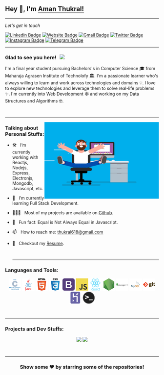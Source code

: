 ## Hey 👋, I'm [Aman Thukral!](https://github.com/Amanthukral12/)

---

<i>Let's get in touch</i>

[![Linkedin Badge](https://img.shields.io/badge/-LinkedIn-0e76a8?style=flat-square&logo=Linkedin&logoColor=white)](https://www.linkedin.com/in/aman-thukral-574b37150/)
[![Website Badge](https://img.shields.io/badge/Website-3b5998?style=flat-square&logo=google-chrome&logoColor=white)](https://Amanthukral12.github.io/)
[![Gmail Badge](https://img.shields.io/badge/-thukral618-c14438?style=flat-square&logo=Gmail&logoColor=white&link=mailto:thukral618@gmail.com)](mailto:thukral618@gmail.com)
[![Twitter Badge](https://img.shields.io/badge/-Twitter-00acee?style=flat-square&logo=Twitter&logoColor=white)](https://twitter.com/aman_thukral12)
[![Instagram Badge](https://img.shields.io/badge/-Instagram-e4405f?style=flat-square&logo=Instagram&logoColor=white)](https://instagram.com/aman.thukral12/)
[![Telegram Badge](https://img.shields.io/badge/-Telegram-0088cc?style=flat-square&logo=Telegram&logoColor=white)](https://t.me/Amanthukral12)

---

### Glad to see you here! &nbsp; ![](https://visitor-badge.glitch.me/badge?page_id=Amanthukral12.Amanthukral12&style=flat-square&color=0088cc)

I'm a final year student pursuing Bachelors's in Computer Science 🎓 from Maharaja Agrasen Institute of Technolofy 🏛. I'm a passionate learner who's always willing to learn and work across technologies and domains 💡. I love to explore new technologies and leverage them to solve real-life problems ✨. I'm currently into Web Development 🕸️ and working on my Data Structures and Algorithms 🤓.

<br/>

---

<img align="right" height="250" width="375" alt="" src="https://raw.githubusercontent.com/Amanthukral12/Amanthukral12/master/gifs/coder.gif" />

### Talking about Personal Stuffs:

- 🛠 &nbsp; I’m currently working with Reactjs, Nodejs, Express, <br /> Electronjs, Mongodb, Javascript, etc.
- 🚀 &nbsp; I’m currently learning Full Stack Development.
- 👨🏻‍💻 &nbsp; Most of my projects are available on [Github](https://github.com/Amanthukral12).
- 👾 &nbsp; Fun fact: Equal is Not Always Equal in Javascript.
- 📫 &nbsp; How to reach me: thukral618@gmail.com
- 📝 &nbsp; Checkout my [Resume](https://github.com/Amanthukral12/Amanthukral12/blob/master/AMAN_THUKRAL_RESUME.pdf).

  <br/>

  ***

### Languages and Tools:

<p align="center">

  <div align="center">
  
  <code><img height="40" src="https://raw.githubusercontent.com/github/explore/80688e429a7d4ef2fca1e82350fe8e3517d3494d/topics/c/c.png"></code> 
  <code><img height="40" src="https://raw.githubusercontent.com/devicons/devicon/master/icons/java/java-original-wordmark.svg"></code> 
   <code><img height="40" src="https://raw.githubusercontent.com/github/explore/80688e429a7d4ef2fca1e82350fe8e3517d3494d/topics/html/html.png"></code> <code><img height="40" src="https://raw.githubusercontent.com/github/explore/80688e429a7d4ef2fca1e82350fe8e3517d3494d/topics/css/css.png"></code> 
  <code><img height="40" src="https://raw.githubusercontent.com/github/explore/80688e429a7d4ef2fca1e82350fe8e3517d3494d/topics/bootstrap/bootstrap.png"></code> 
  <code><img height="40" src="https://raw.githubusercontent.com/github/explore/80688e429a7d4ef2fca1e82350fe8e3517d3494d/topics/javascript/javascript.png"></code>
  <code><img height="40" src="https://raw.githubusercontent.com/devicons/devicon/master/icons/react/react-original-wordmark.svg"></code> 
  <code><img height="40" src="https://raw.githubusercontent.com/github/explore/80688e429a7d4ef2fca1e82350fe8e3517d3494d/topics/nodejs/nodejs.png"></code> <code><img height="40" src="https://raw.githubusercontent.com/github/explore/80688e429a7d4ef2fca1e82350fe8e3517d3494d/topics/mongodb/mongodb.png"></code> <code><img height="40" src="https://raw.githubusercontent.com/github/explore/80688e429a7d4ef2fca1e82350fe8e3517d3494d/topics/mysql/mysql.png"></code> <code><img height="40" src="https://raw.githubusercontent.com/github/explore/80688e429a7d4ef2fca1e82350fe8e3517d3494d/topics/git/git.png"></code> 
  <code><img height="40" src="https://raw.githubusercontent.com/devicons/devicon/master/icons/heroku/heroku-plain.svg"></code> 
  <code><img height="40" src="https://raw.githubusercontent.com/github/explore/80688e429a7d4ef2fca1e82350fe8e3517d3494d/topics/terminal/terminal.png"></code>

  </div>
  </p>

<br/>

---

### Projects and Dev Stuffs:

<p align="center">
  
  <img src="https://github-readme-stats.vercel.app/api?username=Amanthukral12&hide=stars&show_icons=true&theme=dracula&line_height=40 ">
  <img src="https://github-readme-stats.vercel.app/api/top-langs/?username=Amanthukral12&count_private=true&theme=dracula">

</p>

  <br />

<div align="center">

---

### Show some ❤️ by starring some of the repositories!

</div>
